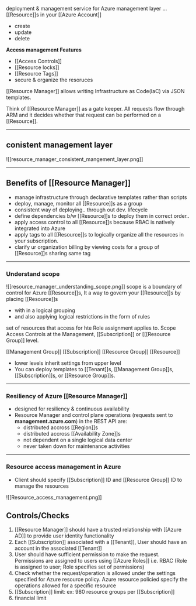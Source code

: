 deployment & management service for Azure
management layer  ... [[Resource]]s in your [[Azure Account]]
* create
* update
* delete


**Access management Features**
- [[Access Controls]]
- [[Resource locks]]
- [[Resource Tags]]
- secure & organize the resoruces

[[Resource Manager]] allows writing Infrastructure as Code(IaC) via JSON templates.

Think of [[Resource Manager]] as a gate keeper. All requests flow through ARM and it decides whether that request can be performed on a [[Resource]].

---

## conistent management layer
![[resource_manager_consistent_mangement_layer.png]]

---
## Benefits of [[Resource Manager]]
* manage infrastructure through declarative templates rather than scripts
* deploy, manage, monitor all [[Resource]]s as a group
* consistent way of deploying.. through out dev. lifecycle
* define dependencies b/w [[Resource]]s to deploy them in correct order..
* apply access control to all [[Resource]]s because RBAC is natively integrated into Azure
* apply tags to all [[Resource]]s to logically organize all the resources in your subscription.
* clarify ur organization billing by viewing costs for a group of [[Resource]]s sharing same tag
----
### Understand scope
![[resource_manager_understanding_scope.png]]
scope is a boundary of control for Azure [[Resource]]s, It a way to govern your [[Resource]]s by placing [[Resource]]s
- with in a logical grouping
- and also applying logical restrictions in the form of rules

set of resources that access for hte Role assignment applies to.
Scope Access Controls at the Management, [[Subscription]] or [[[Resource Group]] level.

[[Management Group]]
[[Subscription]]
[[Resource Group]]
[[Resource]]


* lower levels inherit settings from upper level
* You can deploy templates to [[Tenant]]s, [[Management Group]]s, [[Subscription]]s, or [[Resource Group]]s.
---
### Resiliency of Azure [[Resource Manager]]
- designed for resiliency & continuous availability
- Resource Manager and control plane operations (requests sent to **management.azure.com**) in the REST API are:
	- distributed accross [[Region]]s
	- distributed accross [[Availability Zone]]s
	- not dependent on a single logical data center
	- never taken down for maintenance activities
---

### Resource access management in Azure
- Client should specify [[Subscription]] ID and [[Resource Group]] ID to manage the resources

![[Resource_access_management.png]]

## Controls/Checks
1. [[Resource Manager]] should have a trusted relationship with [[Azure AD]] to provide user identity functionality
2. Each [[Subscription]] associated with a [[Tenant]], User should have an account in the associated [[Tenant]]
3. User should have sufficient permission to make the request. Permissions are assigned to users using [[Azure Roles]] i.e. RBAC (Role is assigned to user; Role specifies set of permissions)
4. Check whether the request/operation is allowed under the settings specified for Azure resource policy. Azure resource policied specify the operations allowed for a specific resource
5. [[Subscription]] limit: ex: 980 resource groups per [[Subscription]]
6. financial limit












